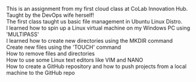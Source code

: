 This is an assignment from my first cloud class at CoLab Innovation Hub. Taught by the DevOps wife herself! <br>
The first class taught us basic file management in Ubuntu Linux Distro. <br>
I learned how to spin up a Linux virtual machine on my Windows PC using 'MULTIPASS' <br>
I learned how to create new directories using the MKDIR command <br>
Create new files using the 'TOUCH' command <br>
How to remove files and directories <br>
How to use some Linux text editors like VIM and NANO <br>
How to create a GitHub repository and how to push projects from a local machine to the GitHub repo <br>
